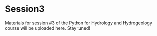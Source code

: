 # Session3

[//]: #([![Binder](https://mybinder.org/badge_logo.svg)](https://mybinder.org/v2/gh/AustralianWaterSchool/PythonForHydrologists/main?filepath=Session3%2FSession3.ipynb))

Materials for session #3 of the Python for Hydrology and Hydrogeology course will be uploaded here. Stay tuned!
